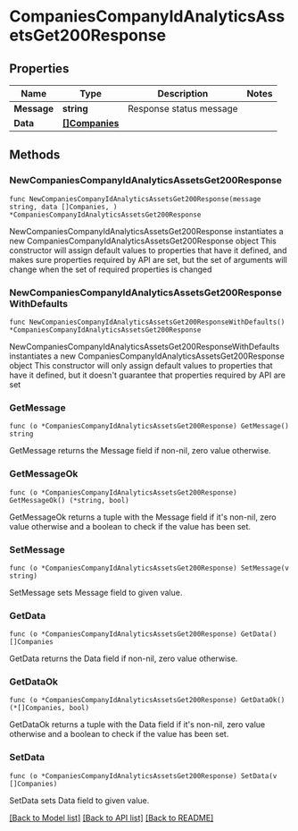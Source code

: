# CompaniesCompanyIdAnalyticsAssetsGet200Response

## Properties

Name | Type | Description | Notes
------------ | ------------- | ------------- | -------------
**Message** | **string** | Response status message | 
**Data** | [**[]Companies**](Companies.md) |  | 

## Methods

### NewCompaniesCompanyIdAnalyticsAssetsGet200Response

`func NewCompaniesCompanyIdAnalyticsAssetsGet200Response(message string, data []Companies, ) *CompaniesCompanyIdAnalyticsAssetsGet200Response`

NewCompaniesCompanyIdAnalyticsAssetsGet200Response instantiates a new CompaniesCompanyIdAnalyticsAssetsGet200Response object
This constructor will assign default values to properties that have it defined,
and makes sure properties required by API are set, but the set of arguments
will change when the set of required properties is changed

### NewCompaniesCompanyIdAnalyticsAssetsGet200ResponseWithDefaults

`func NewCompaniesCompanyIdAnalyticsAssetsGet200ResponseWithDefaults() *CompaniesCompanyIdAnalyticsAssetsGet200Response`

NewCompaniesCompanyIdAnalyticsAssetsGet200ResponseWithDefaults instantiates a new CompaniesCompanyIdAnalyticsAssetsGet200Response object
This constructor will only assign default values to properties that have it defined,
but it doesn't guarantee that properties required by API are set

### GetMessage

`func (o *CompaniesCompanyIdAnalyticsAssetsGet200Response) GetMessage() string`

GetMessage returns the Message field if non-nil, zero value otherwise.

### GetMessageOk

`func (o *CompaniesCompanyIdAnalyticsAssetsGet200Response) GetMessageOk() (*string, bool)`

GetMessageOk returns a tuple with the Message field if it's non-nil, zero value otherwise
and a boolean to check if the value has been set.

### SetMessage

`func (o *CompaniesCompanyIdAnalyticsAssetsGet200Response) SetMessage(v string)`

SetMessage sets Message field to given value.


### GetData

`func (o *CompaniesCompanyIdAnalyticsAssetsGet200Response) GetData() []Companies`

GetData returns the Data field if non-nil, zero value otherwise.

### GetDataOk

`func (o *CompaniesCompanyIdAnalyticsAssetsGet200Response) GetDataOk() (*[]Companies, bool)`

GetDataOk returns a tuple with the Data field if it's non-nil, zero value otherwise
and a boolean to check if the value has been set.

### SetData

`func (o *CompaniesCompanyIdAnalyticsAssetsGet200Response) SetData(v []Companies)`

SetData sets Data field to given value.



[[Back to Model list]](../README.md#documentation-for-models) [[Back to API list]](../README.md#documentation-for-api-endpoints) [[Back to README]](../README.md)


